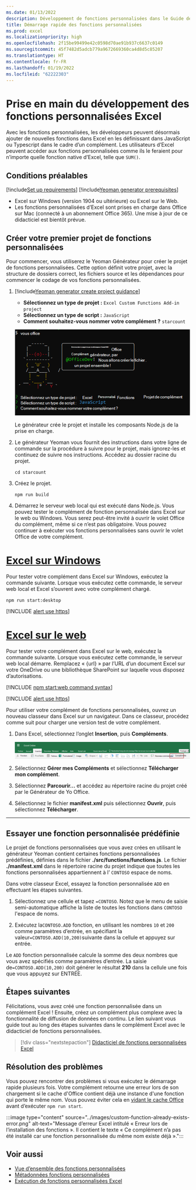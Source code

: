 ```yaml
---
ms.date: 01/13/2022
description: Développement de fonctions personnalisées dans le Guide de démarrage rapide d’Excel.
title: Démarrage rapide des fonctions personnalisées
ms.prod: excel
ms.localizationpriority: high
ms.openlocfilehash: 2f15be99499e42c0598d70ae91b937c6637c0149
ms.sourcegitcommit: 45f7482d5adcb779a9672669360ca4d8d5c85207
ms.translationtype: HT
ms.contentlocale: fr-FR
ms.lasthandoff: 01/19/2022
ms.locfileid: "62222303"
---
```

# <a name="get-started-developing-excel-custom-functions"></a>Prise en main du développement des fonctions personnalisées Excel

Avec les fonctions personnalisées, les développeurs peuvent désormais ajouter de nouvelles fonctions dans Excel en les définissant dans JavaScript ou Typescript dans le cadre d’un complément. Les utilisateurs d’Excel peuvent accéder aux fonctions personnalisées comme ils le feraient pour n’importe quelle fonction native d’Excel, telle que `SUM()`.

## <a name="prerequisites"></a>Conditions préalables

[!include[Set up requirements](../includes/set-up-dev-environment-beforehand.md)]
[!include[Yeoman generator prerequisites](../includes/quickstart-yo-prerequisites.md)]

- Excel sur Windows (version 1904 ou ultérieure) ou Excel sur le Web.
- Les fonctions personnalisées d’Excel sont prises en charge dans Office sur Mac (connecté à un abonnement Office 365). Une mise à jour de ce didacticiel est bientôt prévue.

## <a name="build-your-first-custom-functions-project"></a>Créer votre premier projet de fonctions personnalisées

Pour commencer, vous utiliserez le Yeoman Générateur pour créer le projet de fonctions personnalisées. Cette option définit votre projet, avec la structure de dossiers correct, les fichiers source et les dépendances pour commencer le codage de vos fonctions personnalisées.

1. [!include[Yeoman generator create project guidance](../includes/yo-office-command-guidance.md)]

    - **Sélectionnez un type de projet :** `Excel Custom Functions Add-in project`
    - **Sélectionnez un type de script :** `JavaScript`
    - **Comment souhaitez-vous nommer votre complément ?** `starcount`

    ![Capture d’écran des invites d’interface de ligne de commande du générateur de compléments Yeoman Office pour les projets de fonctions personnalisées.](../images/starcountPrompt.png)

    Le générateur crée le projet et installe les composants Node.js de la prise en charge.

1. Le générateur Yeoman vous fournit des instructions dans votre ligne de commande sur la procédure à suivre pour le projet, mais ignorez-les et continuez de suivre nos instructions. Accédez au dossier racine du projet.

    ```command&nbsp;line
    cd starcount
    ```

1. Créez le projet.

    ```command&nbsp;line
    npm run build
    ```

1. Démarrez le serveur web local qui est exécuté dans Node.js. Vous pouvez tester le complément de fonction personnalisée dans Excel sur le web ou Windows. Vous serez peut-être invité à ouvrir le volet Office du complément, même si ce n’est pas obligatoire. Vous pouvez continuer à exécuter vos fonctions personnalisées sans ouvrir le volet Office de votre complément.

# <a name="excel-on-windows"></a>[Excel sur Windows](#tab/excel-windows)

Pour tester votre complément dans Excel sur Windows, exécutez la commande suivante. Lorsque vous exécutez cette commande, le serveur web local et Excel s’ouvrent avec votre complément chargé.

```command&nbsp;line
npm run start:desktop
```

[!INCLUDE [alert use https](../includes/alert-use-https.md)]
    
# <a name="excel-on-the-web"></a>[Excel sur le web](#tab/excel-online)

Pour tester votre complément dans Excel sur le web, exécutez la commande suivante. Lorsque vous exécutez cette commande, le serveur web local démarre. Remplacez « {url} » par l’URL d’un document Excel sur votre OneDrive ou une bibliothèque SharePoint sur laquelle vous disposez d’autorisations.

[!INCLUDE [npm start:web command syntax](../includes/start-web-sideload-instructions.md)]

[!INCLUDE [alert use https](../includes/alert-use-https.md)]

Pour utiliser votre complément de fonctions personnalisées, ouvrez un nouveau classeur dans Excel sur un navigateur. Dans ce classeur, procédez comme suit pour charger une version test de votre complément.

1. Dans Excel, sélectionnez l’onglet **Insertion**, puis **Compléments**.

   ![Capture d’écran du ruban Insertion dans Excel sur le web, avec le bouton Mes compléments mise en évidence.](../images/excel-cf-online-register-add-in-1.png)

1. Sélectionnez **Gérer mes Compléments** et sélectionnez **Télécharger mon complément**.

1. Sélectionnez **Parcourir...** et accédez au répertoire racine du projet créé par le Générateur de Yo Office.

1. Sélectionnez le fichier **manifest.xml** puis sélectionnez **Ouvrir**, puis sélectionnez **Télécharger**.

---

## <a name="try-out-a-prebuilt-custom-function"></a>Essayer une fonction personnalisée prédéfinie

Le projet de fonctions personnalisées que vous avez crées en utilisant le générateur Yeoman contient certaines fonctions personnalisées prédéfinies, définies dans le fichier **./src/functions/functions.js**. Le fichier **./manifest.xml** dans le répertoire racine du projet indique que toutes les fonctions personnalisées appartiennent à l’ `CONTOSO` espace de noms.

Dans votre classeur Excel, essayez la fonction personnalisée `ADD` en effectuant les étapes suivantes.

1. Sélectionnez une cellule et tapez `=CONTOSO`. Notez que le menu de saisie semi-automatique affiche la liste de toutes les fonctions dans `CONTOSO` l'espace de noms.

1. Exécutez la`CONTOSO.ADD` fonction, en utilisant les nombres `10` et `200` comme paramètres d’entrée, en spécifiant la valeur`=CONTOSO.ADD(10,200)`suivante dans la cellule et appuyez sur entrée.

Le `ADD` fonction personnalisée calcule la somme des deux nombres que vous avez spécifiés comme paramètres d’entrée. La saisie de`=CONTOSO.ADD(10,200)` doit générer le résultat **210** dans la cellule une fois que vous appuyez sur ENTRÉE.

## <a name="next-steps"></a>Étapes suivantes

Félicitations, vous avez créé une fonction personnalisée dans un complément Excel ! Ensuite, créez un complément plus complexe avec la fonctionnalité de diffusion de données en continu. Le lien suivant vous guide tout au long des étapes suivantes dans le complément Excel avec le didacticiel de fonctions personnalisées.

> [!div class="nextstepaction"]
> [Didacticiel de fonctions personnalisées Excel](../tutorials/excel-tutorial-create-custom-functions.md#create-a-custom-function-that-requests-data-from-the-web)

## <a name="troubleshooting"></a>Résolution des problèmes

Vous pouvez rencontrer des problèmes si vous exécutez le démarrage rapide plusieurs fois. Votre complément retourne une erreur lors de son chargement si le cache d'Office contient déjà une instance d'une fonction qui porte le même nom. Vous pouvez éviter cela en [vidant le cache Office ](../testing/clear-cache.md) avant d’exécuter `npm run start`.

:::image type="content" source="../images/custom-function-already-exists-error.png" alt-text="Message d’erreur Excel intitulé « Erreur lors de l’installation des fonctions ». Il contient le texte « Ce complément n’a pas été installé car une fonction personnalisée du même nom existe déjà ».":::

## <a name="see-also"></a>Voir aussi

- [Vue d’ensemble des fonctions personnalisées](../excel/custom-functions-overview.md)
- [Métadonnées fonctions personnalisées](../excel/custom-functions-json.md)
- [Exécution de fonctions personnalisées Excel](../excel/custom-functions-runtime.md)
